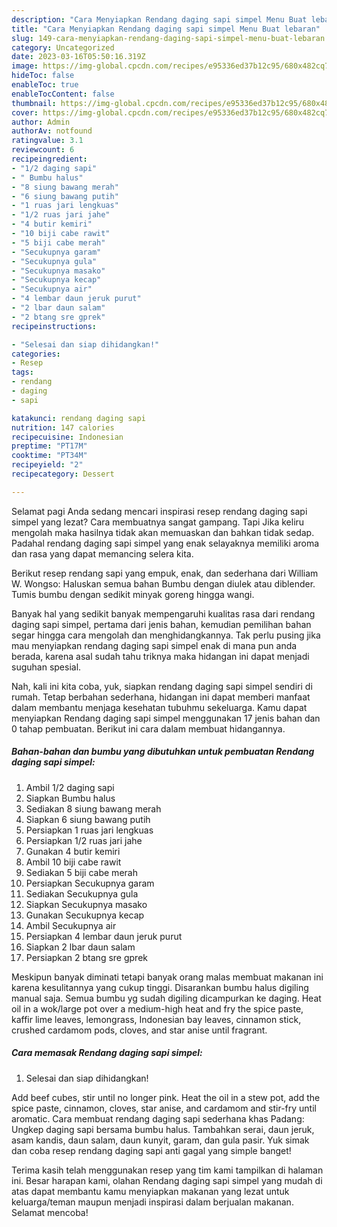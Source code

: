 ```yaml
---
description: "Cara Menyiapkan Rendang daging sapi simpel Menu Buat lebaran"
title: "Cara Menyiapkan Rendang daging sapi simpel Menu Buat lebaran"
slug: 149-cara-menyiapkan-rendang-daging-sapi-simpel-menu-buat-lebaran
category: Uncategorized
date: 2023-03-16T05:50:16.319Z
image: https://img-global.cpcdn.com/recipes/e95336ed37b12c95/680x482cq70/rendang-daging-sapi-simpel-foto-resep-utama.jpg
hideToc: false
enableToc: true
enableTocContent: false
thumbnail: https://img-global.cpcdn.com/recipes/e95336ed37b12c95/680x482cq70/rendang-daging-sapi-simpel-foto-resep-utama.jpg
cover: https://img-global.cpcdn.com/recipes/e95336ed37b12c95/680x482cq70/rendang-daging-sapi-simpel-foto-resep-utama.jpg
author: Admin
authorAv: notfound
ratingvalue: 3.1
reviewcount: 6
recipeingredient:
- "1/2 daging sapi"
- " Bumbu halus"
- "8 siung bawang merah"
- "6 siung bawang putih"
- "1 ruas jari lengkuas"
- "1/2 ruas jari jahe"
- "4 butir kemiri"
- "10 biji cabe rawit"
- "5 biji cabe merah"
- "Secukupnya garam"
- "Secukupnya gula"
- "Secukupnya masako"
- "Secukupnya kecap"
- "Secukupnya air"
- "4 lembar daun jeruk purut"
- "2 lbar daun salam"
- "2 btang sre gprek"
recipeinstructions:

- "Selesai dan siap dihidangkan!"
categories:
- Resep
tags:
- rendang
- daging
- sapi

katakunci: rendang daging sapi 
nutrition: 147 calories
recipecuisine: Indonesian
preptime: "PT17M"
cooktime: "PT34M"
recipeyield: "2"
recipecategory: Dessert

---
```



Selamat pagi Anda sedang mencari inspirasi resep rendang daging sapi simpel yang lezat? Cara membuatnya sangat gampang. Tapi Jika keliru mengolah maka hasilnya tidak akan memuaskan dan bahkan tidak sedap. Padahal rendang daging sapi simpel yang enak selayaknya memiliki aroma dan rasa yang dapat memancing selera kita.


Berikut resep rendang sapi yang empuk, enak, dan sederhana dari William W. Wongso: Haluskan semua bahan Bumbu dengan diulek atau diblender. Tumis bumbu dengan sedikit minyak goreng hingga wangi.

Banyak hal yang sedikit banyak mempengaruhi kualitas rasa dari rendang daging sapi simpel, pertama dari jenis bahan, kemudian pemilihan bahan segar hingga cara mengolah dan menghidangkannya. Tak perlu pusing jika mau menyiapkan rendang daging sapi simpel enak di mana pun anda berada, karena asal sudah tahu triknya maka hidangan ini dapat menjadi suguhan spesial.


Nah, kali ini kita coba, yuk, siapkan rendang daging sapi simpel sendiri di rumah. Tetap berbahan sederhana, hidangan ini dapat memberi manfaat dalam membantu menjaga kesehatan tubuhmu sekeluarga. Kamu dapat menyiapkan Rendang daging sapi simpel menggunakan 17 jenis bahan dan 0 tahap pembuatan. Berikut ini cara dalam membuat hidangannya.

<!--inarticleads1-->

##### Bahan-bahan dan bumbu yang dibutuhkan untuk pembuatan Rendang daging sapi simpel:

1. Ambil 1/2 daging sapi
1. Siapkan  Bumbu halus
1. Sediakan 8 siung bawang merah
1. Siapkan 6 siung bawang putih
1. Persiapkan 1 ruas jari lengkuas
1. Persiapkan 1/2 ruas jari jahe
1. Gunakan 4 butir kemiri
1. Ambil 10 biji cabe rawit
1. Sediakan 5 biji cabe merah
1. Persiapkan Secukupnya garam
1. Sediakan Secukupnya gula
1. Siapkan Secukupnya masako
1. Gunakan Secukupnya kecap
1. Ambil Secukupnya air
1. Persiapkan 4 lembar daun jeruk purut
1. Siapkan 2 lbar daun salam
1. Persiapkan 2 btang sre gprek


Meskipun banyak diminati tetapi banyak orang malas membuat makanan ini karena kesulitannya yang cukup tinggi. Disarankan bumbu halus digiling manual saja. Semua bumbu yg sudah digiling dicampurkan ke daging. Heat oil in a wok/large pot over a medium-high heat and fry the spice paste, kaffir lime leaves, lemongrass, Indonesian bay leaves, cinnamon stick, crushed cardamom pods, cloves, and star anise until fragrant. 

<!--inarticleads2-->

##### Cara memasak Rendang daging sapi simpel:


1. Selesai dan siap dihidangkan!

Add beef cubes, stir until no longer pink. Heat the oil in a stew pot, add the spice paste, cinnamon, cloves, star anise, and cardamom and stir-fry until aromatic. Cara membuat rendang daging sapi sederhana khas Padang: Ungkep daging sapi bersama bumbu halus. Tambahkan serai, daun jeruk, asam kandis, daun salam, daun kunyit, garam, dan gula pasir. Yuk simak dan coba resep rendang daging sapi anti gagal yang simple banget! 

Terima kasih telah menggunakan resep yang tim kami tampilkan di halaman ini. Besar harapan kami, olahan Rendang daging sapi simpel yang mudah di atas dapat membantu kamu menyiapkan makanan yang lezat untuk keluarga/teman maupun menjadi inspirasi dalam berjualan makanan. Selamat mencoba!
